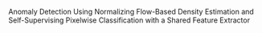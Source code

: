 Anomaly Detection Using Normalizing Flow-Based Density Estimation and Self-Supervising Pixelwise Classification with a Shared Feature Extractor
